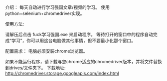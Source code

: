 介绍：
每天自动进行学习强国文章/视频的学习。 使用python+selenium+chromedriver实现。

使用方法:

请解压后点击 fuck学习强国.exe 来启动程序。
等待打开的窗口中的程序自动完成“学习”，你可以用这台电脑做其他事情，但不要最小化那个窗口。

配置需求：
电脑必须安装chrome浏览器。 

如果不能运行程序，请下载与您chrome适应的chromedriver版本，并将文件替换到drives/文件夹下。
下载地址:
http://chromedriver.storage.googleapis.com/index.html